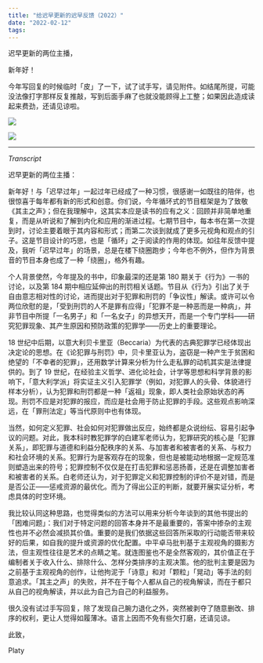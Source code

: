 ```yaml
---
title: "给迟早更新的迟早反馈（2022）"
date: "2022-02-12"
tags:
---
```


迟早更新的两位主播，

新年好！

今年写回复的时候临时「皮」了一下，试了试手写，请见附件。如结尾所提，可能没法像打字那样反复推敲，写到后面手麻了也就没能顾得上工整；如果因此造成读起来费劲，还请见谅啦。

![](https://p178.p0.n0.cdn.getcloudapp.com/items/geudGyOl/e5a9c176-6199-45e7-860a-fde0ae40f109.png?v=bcfce9daea9e4893fb0ac9903db2540d)

![](https://p178.p0.n0.cdn.getcloudapp.com/items/p9uXJQLA/77f8971d-f1c1-4bda-9283-92e8d3cd9bba.png?v=62b5033b85ca402d4abf396f95a83362)

* * * * * 

_Transcript_

迟早更新的两位主播：

新年好！与「迟早过年」一起过年已经成了一种习惯，很感谢一如既往的陪伴，也很惊喜于每年都有新的形式和创意。你们说，今年循环式的节目框架是为了致敬《其主之声》；但在我理解中，这其实本应是读书的应有之义：回顾并非简单地重复，而是从听说和了解到内化和应用的渐进过程。七期节目中，每本书在第一次提到时，讨论主要着眼于其内容和形式；而第二次谈到就成了更多元视角和观点的引子。这是节目设计的巧思，也是「循环」之于阅读的作用的体现。如往年反馈中提及，我听「迟早过年」的场景，总是在楼下绕圈跑步；今年也不例外，但作为背景音的节目本身也成了一种「绕圈」，格外有趣。

个人背景使然，今年提及的书中，印象最深的还是第 180 期关于《行为》一书的讨论，以及第 184 期中相应延伸出的刑罚相关话题。节目从《行为》引出了关于自由意志相对性的讨论，进而提出对于犯罪和刑罚的「争议性」解读。或许可以令两位欣慰的是，「受到刑罚的人不是罪有应得」「犯罪不是一种恶而是一种病」，并非节目中所提「一名男子」和「一名女子」的异想天开，而是一个专门学科——研究犯罪现象、其产生原因和预防政策的犯罪学——历史上的重要理论。

18 世纪中后期，以意大利贝卡里亚（Beccaria）为代表的古典犯罪学已经体现出决定论的思想。在《论犯罪与刑罚》中，贝卡里亚认为，盗窃是一种产生于贫困和绝望的「不幸者的犯罪」，还用数学计算来分析为什么走私罪的动机其实是法律提供的。到了 19 世纪，在经验主义哲学、进化论社会，计学等思想和科学背景的影响下，「意大利学派」将实证主义引入犯罪学（例如，对犯罪人的头骨、体貌进行样本分析），认为犯罪和刑罚都是一种「返祖」现象，即人类社会原始状态的再现。刑罚不应是对犯罪的报应，而应是社会用于防止犯罪的手段。这些观点影响深远，在「罪刑法定」等当代原则中也有体现。

当然，如何定义犯罪、社会如何对犯罪做出反应，始终都是众说纷纭、容易引起争议的问题。对此，我本科时教犯罪学的白建军老师认为，犯罪研究的核心是「犯罪关系」，即犯罪与道德和利益分配秩序的关系、与加害者和被害者的关系、与权力和社会环境的关系。犯罪行为是客观存在的现象，但也是被能动地根据一定规范准则塑造出来的符号；犯罪控制不仅仅是在打击犯罪和惩恶扬善，还是在调整加害者和被害者的关系。白老师还认为，对于犯罪定义和犯罪控制的评价不是对错，而是是否公正——惩戒资源的最优化。而为了得出公正的判断，就要开展实证分析，考虑具体的时空环境。

我比较认同这种思路，也觉得类似的方法可以用来分析今年谈到的其他书提出的「困难问题」：我们对于特定问题的回答本身并不是最重要的，答案中掺杂的主观性也并不必然会减损其价值。重要的是我们依据这些回答所采取的行动能否带来较好的后果，如自我的提升或资源的优化配置。中平卓马批判基于主观视角的摄影方法，但主观性往往是艺术的点睛之笔。就连图鉴也不是全然客观的，其价值正在于编制者关于收入什么、排除什么、怎样分类排序的主观决策。他的批判主要是因为之前基于主观视角的创作，让他拘泥于「诗意」和对「颗粒」「晃动」等手法的刻意追求。「其主之声」的失败，并不在于每个人都从自己的视角解读，而在于都只从自己的视角解读，并以此为自己为自己的利益服务。

很久没有试过手写回复，除了发现自己腕力退化之外，突然被剥夺了随意删改、排序的权利，更让人觉得如履薄冰。语言上因而不免有些欠打磨，还请见谅。

此致，

Platy

